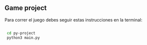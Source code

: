 ## Game project

Para correr el juego debes seguir estas instrucciones en la terminal:

``` sh

 cd py-project
 python3 main.py

```

